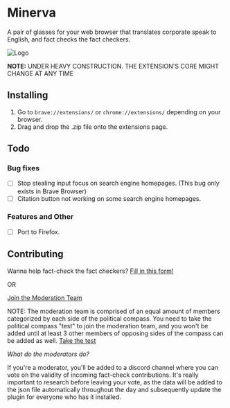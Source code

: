 

# Minerva 
A pair of glasses for your web browser that translates corporate speak to English, and fact checks the fact checkers.

![Logo](https://github.com/skahdidev/minerva/blob/main/minerva_chrome/icons/icon_128.png "Logo")

**NOTE:** UNDER HEAVY CONSTRUCTION. THE EXTENSION'S CORE MIGHT CHANGE AT ANY TIME 

## Installing
1. Go to `brave://extensions/` or `chrome://extensions/` depending on your browser.
2. Drag and drop the .zip file onto the extensions page.

## Todo
### Bug fixes
- [ ] Stop stealing input focus on search engine homepages. (This bug only exists in Brave Browser)
- [ ] Citation button not working on some search engine homepages.
### Features and Other
- [ ] Port to Firefox.

## Contributing
Wanna help fact-check the fact checkers?
[Fill in this form!](https://forms.gle/ku31tYyPfBx7KBk76)

OR

[Join the Moderation Team](https://forms.gle/mVRk22LtntHgNJLMA)

NOTE: The moderation team is comprised of an equal amount of members categorized by each side of the political compass. You need to take the political compass "test" to join the moderation team, and you won't be added until at least 3 other members of opposing sides of the compass can be added as well.
[Take the test](https://politicalcompass.org/test)

_What do the moderators do?_

If you're a moderator, you'll be added to a discord channel where you can vote on the validity of incoming fact-check contributions.
It's really important to research before leaving your vote, as the data will be added to the json file automatically throughout the day and subsequently update the plugin for everyone who has it installed.
